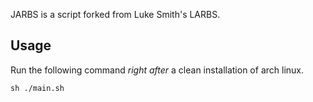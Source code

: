JARBS is a script forked from Luke Smith's LARBS.

## Usage

Run the following command *right after* a clean installation of arch linux.

```
sh ./main.sh
```
